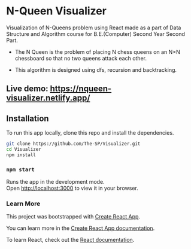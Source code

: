 # N-Queen Visualizer

Visualization of N-Queens problem using React made as a part of Data Structure and Algorithm course for B.E.(Computer) Second Year Second Part.

- The N Queen is the problem of placing N chess queens on an N×N chessboard so that no two queens attack each other.

- This algorithm is designed using dfs, recursion and backtracking.


## Live demo: https://nqueen-visualizer.netlify.app/


## Installation

To run this app locally, clone this repo and install the dependencies.

```bash
git clone https://github.com/The-SP/Visualizer.git
cd Visualizer
npm install
```

### `npm start`

Runs the app in the development mode.\
Open [http://localhost:3000](http://localhost:3000) to view it in your browser.

### Learn More

This project was bootstrapped with [Create React App](https://github.com/facebook/create-react-app).

You can learn more in the [Create React App documentation](https://facebook.github.io/create-react-app/docs/getting-started).

To learn React, check out the [React documentation](https://reactjs.org/).